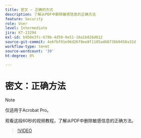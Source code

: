```yaml
---
title: 密文 — 正确的方式
description: 了解从PDF中删除敏感信息的正确方法
feature: Security
role: User
level: Intermediate
jira: KT-13294
exl-id: b958e3fc-679b-4d59-9e51-10a1b826d812
source-git-commit: 4e6fbf91e96d26f9ee8f1105ad68738b9450a32d
workflow-type: tm+mt
source-wordcount: '39'
ht-degree: 0%

---
```


# 密文：正确方法

>[!NOTE]
>
>仅适用于Acrobat Pro。

观看这段60秒的视频教程，了解从PDF中删除敏感信息的正确方法。

>[!VIDEO](https://video.tv.adobe.com/v/3411377?quality=12&learn=on&hidetitle=true)

